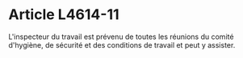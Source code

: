 # Article L4614-11

L'inspecteur du travail est prévenu de toutes les réunions du comité d'hygiène, de sécurité et des conditions de travail et peut y assister.